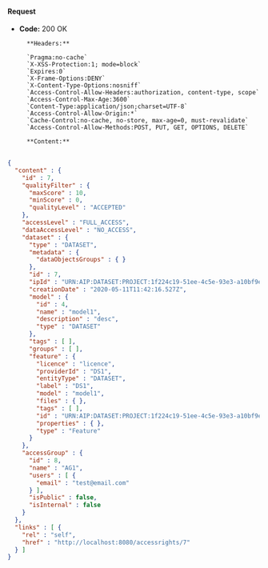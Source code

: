 #### Request

* **Code:** 200 OK

        **Headers:**

        `Pragma:no-cache`
        `X-XSS-Protection:1; mode=block`
        `Expires:0`
        `X-Frame-Options:DENY`
        `X-Content-Type-Options:nosniff`
        `Access-Control-Allow-Headers:authorization, content-type, scope`
        `Access-Control-Max-Age:3600`
        `Content-Type:application/json;charset=UTF-8`
        `Access-Control-Allow-Origin:*`
        `Cache-Control:no-cache, no-store, max-age=0, must-revalidate`
        `Access-Control-Allow-Methods:POST, PUT, GET, OPTIONS, DELETE`

        **Content:**

```json
    
{
  "content" : {
    "id" : 7,
    "qualityFilter" : {
      "maxScore" : 10,
      "minScore" : 0,
      "qualityLevel" : "ACCEPTED"
    },
    "accessLevel" : "FULL_ACCESS",
    "dataAccessLevel" : "NO_ACCESS",
    "dataset" : {
      "type" : "DATASET",
      "metadata" : {
        "dataObjectsGroups" : { }
      },
      "id" : 7,
      "ipId" : "URN:AIP:DATASET:PROJECT:1f224c19-51ee-4c5e-93e3-a10bf9eeb34a:V1",
      "creationDate" : "2020-05-11T11:42:16.527Z",
      "model" : {
        "id" : 4,
        "name" : "model1",
        "description" : "desc",
        "type" : "DATASET"
      },
      "tags" : [ ],
      "groups" : [ ],
      "feature" : {
        "licence" : "licence",
        "providerId" : "DS1",
        "entityType" : "DATASET",
        "label" : "DS1",
        "model" : "model1",
        "files" : { },
        "tags" : [ ],
        "id" : "URN:AIP:DATASET:PROJECT:1f224c19-51ee-4c5e-93e3-a10bf9eeb34a:V1",
        "properties" : { },
        "type" : "Feature"
      }
    },
    "accessGroup" : {
      "id" : 8,
      "name" : "AG1",
      "users" : [ {
        "email" : "test@email.com"
      } ],
      "isPublic" : false,
      "isInternal" : false
    }
  },
  "links" : [ {
    "rel" : "self",
    "href" : "http://localhost:8080/accessrights/7"
  } ]
}
```
